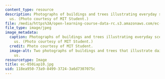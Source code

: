 ```yaml
---
content_type: resource
description: Photographs of buildings and trees illustrating everyday scenes around
  us. (Photo courtesy of MIT Student.)
file: /media/https%3A/open-learning-course-data-rc.s3.amazonaws.com/ec-050-recreate-experiments-from-history-inform-the-future-from-the-past-galileo-january-iap-2010/118ea95073a9849937243a6d7307075c_ec-050iap10.jpg
file_type: image/jpeg
image_metadata:
  caption: Photographs of buildings and trees illustrating everyday scenes around
    us. (Photo courtesy of MIT Student.)
  credit: Photo courtesy of MIT Student.
  image-alt: Two photographs of buildings and trees that illustrate daily scenes surrounding
    us.
resourcetype: Image
title: ec-050iap10.jpg
uid: 118ea950-73a9-8499-3724-3a6d7307075c
---
```

